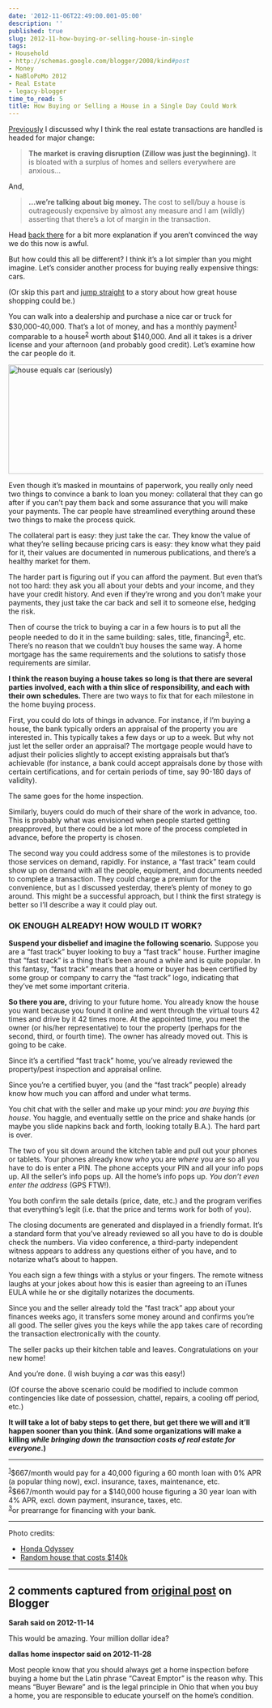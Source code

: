 ```yaml
---
date: '2012-11-06T22:49:00.001-05:00'
description: ''
published: true
slug: 2012-11-how-buying-or-selling-house-in-single
tags:
- Household
- http://schemas.google.com/blogger/2008/kind#post
- Money
- NaBloPoMo 2012
- Real Estate
- legacy-blogger
time_to_read: 5
title: How Buying or Selling a House in a Single Day Could Work
---
```


<p><a href="http://blog.wassupy.com/2012/11/death-by-thousand-paper-cuts-way-we-buy.html">Previously</a> I discussed why I think the real estate transactions are handled is headed for major change:</p>
<blockquote> 
<p><strong>The market is craving disruption (Zillow was just the beginning).</strong> It is bloated with a surplus of homes and sellers everywhere are anxious…</p>
</blockquote>
<p>And,</p>
<blockquote> 
<p><strong>…we’re talking about big money.</strong> The cost to sell/buy a house is outrageously expensive by almost any measure and I am (wildly) asserting that there’s a lot of margin in the transaction.</p>
</blockquote>
<p>Head <a href="http://blog.wassupy.com/2012/11/death-by-thousand-paper-cuts-way-we-buy.html">back there</a> for a bit more explanation if you aren’t convinced the way we do this now is awful.</p>
<p>But how could this all be different? I think it’s a lot simpler than you might imagine. Let’s consider another process for buying really expensive things: cars.</p>
<p>(Or skip this part and <a href="#enough-already">jump straight</a> to a story about how great house shopping could be.)</p>
<p>You can walk into a dealership and purchase a nice car or truck for $30,000-40,000. That’s a lot of money, and has a monthly payment<sup id="sup1-20121106"><a href="#foot1-20121106">1</a></sup> comparable to a house<sup id="sup2-20121106"><a href="#foot2-20121106">2</a></sup> worth about $140,000. And all it takes is a driver license and your afternoon (and probably good credit). Let’s examine how the car people do it.</p>
<p><img alt="house equals car (seriously)" border="0" height="216" src="http://lh5.ggpht.com/-Q7-no9wEYaw/UJnaYM-HCSI/AAAAAAAAFOU/8ut_hMGaSVw/house%252520equals%252520car.jpg" style="border-top: 0px; border-right: 0px; background-image: none; border-bottom: 0px; float: none; padding-top: 0px; padding-left: 0px; margin: 3px auto; border-left: 0px; display: block; padding-right: 0px;" title="house equals car (seriously)" width="680" /></p>
<p>Even though it’s masked in mountains of paperwork, you really only need two things to convince a bank to loan you money: collateral that they can go after if you can’t pay them back and some assurance that you will make your payments. The car people have streamlined everything around these two things to make the process quick.</p>
<p>The collateral part is easy: they just take the car. They know the value of what they’re selling because pricing cars is easy: they know what they paid for it, their values are documented in numerous publications, and there’s a healthy market for them. </p>
<p>The harder part is figuring out if you can afford the payment. But even that’s not too hard: they ask you all about your debts and your income, and they have your credit history. And even if they’re wrong and you don’t make your payments, they just take the car back and sell it to someone else, hedging the risk.</p>
<p>Then of course the trick to buying a car in a few hours is to put all the people needed to do it in the same building: sales, title, financing<sup id="sup3-20121106"><a href="#foot3-20121106">3</a></sup>, etc. There’s no reason that we couldn’t buy houses the same way. A home mortgage has the same requirements and the solutions to satisfy those requirements are similar. </p>
<p><strong>I think the reason buying a house takes so long is that there are several parties involved, each with a thin slice of responsibility, and each with their own schedules. </strong>There are two ways to fix that for each milestone in the home buying process.</p>
<p>First, you could do lots of things in advance. For instance, if I’m buying a house, the bank typically orders an appraisal of the property you are interested in. This typically takes a few days or up to a week. But why not just let the seller order an appraisal? The mortgage people would have to adjust their policies slightly to accept existing appraisals but that’s achievable (for instance, a bank could accept appraisals done by those with certain certifications, and for certain periods of time, say 90-180 days of validity).</p>
<p>The same goes for the home inspection.</p>
<p>Similarly, buyers could do much of their share of the work in advance, too. This is probably what was envisioned when people started getting preapproved, but there could be a lot more of the process completed in advance, before the property is chosen.</p>
<p>The second way you could address some of the milestones is to provide those services on demand, rapidly. For instance, a “fast track” team could show up on demand with all the people, equipment, and documents needed to complete a transaction. They could charge a premium for the convenience, but as I discussed yesterday, there’s plenty of money to go around. This might be a successful approach, but I think the first strategy is better so I’ll describe a way it could play out.</p>  <h3 id="enough-already">OK ENOUGH ALREADY! HOW WOULD IT WORK?</h3>
<p><strong>Suspend your disbelief and imagine the following scenario.</strong> Suppose you are a “fast track” buyer looking to buy a “fast track” house. Further imagine that “fast track” is a thing that’s been around a while and is quite popular. In this fantasy, “fast track” means that a home or buyer has been certified by some group or company to carry the “fast track” logo, indicating that they’ve met some important criteria.</p>
<p><strong>So there you are,</strong> driving to your future home. You already know the house you want because you found it online and went through the virtual tours 42 times and drive by it 42 times more. At the appointed time, you meet the owner (or his/her representative) to tour the property (perhaps for the second, third, or fourth time). The owner has already moved out. This is going to be cake.</p>
<p>Since it’s a certified “fast track” home, you’ve already reviewed the property/pest inspection and appraisal online. </p>
<p>Since you’re a certified buyer, you (and the “fast track” people) already know how much you can afford and under what terms.</p>
<p>You chit chat with the seller and make up your mind:<em> you are buying this house</em>. You haggle, and eventually settle on the price and shake hands (or maybe you slide napkins back and forth, looking totally B.A.). The hard part is over.</p>
<p>The two of you sit down around the kitchen table and pull out your phones or tablets. Your phones already know <em>who </em>you are <em>where</em> you are so all you have to do is enter a PIN. The phone accepts your PIN and all your info pops up. All the seller’s info pops up. All the home’s info pops up. <em>You don’t even enter the address </em>(GPS FTW!).</p>
<p>You both confirm the sale details (price, date, etc.) and the program verifies that everything’s legit (i.e. that the price and terms work for both of you). </p>
<p>The closing documents are generated and displayed in a friendly format. It’s a standard form that you’ve already reviewed so all you have to do is double check the numbers. Via video conference, a third-party independent witness appears to address any questions either of you have, and to notarize what’s about to happen.</p>
<p>You each sign a few things with a stylus or your fingers. The remote witness laughs at your jokes about how this is easier than agreeing to an iTunes EULA while he or she digitally notarizes the documents.</p>
<p>Since you and the seller already told the “fast track” app about your finances weeks ago, it transfers some money around and confirms you’re all good. The seller gives you the keys while the app takes care of recording the transaction electronically with the county. </p>
<p>The seller packs up their kitchen table and leaves. Congratulations on your new home!</p>
<p>And you’re done. (I wish buying a <em>car </em>was this easy!)</p>
<p>(Of course the above scenario could be modified to include common contingencies like date of possession, chattel, repairs, a cooling off period, etc.)</p>
<p><strong>It will take a lot of baby steps to get there, but get there we will and it’ll happen sooner than you think. (And some organizations will make a killing <em>while bringing down the transaction costs of real estate for everyone</em>.)</strong></p>  <hr />
<p><sup id="foot1-20121106"><a href="#sup1-20121106">1</a></sup>$667/month would pay for a 40,000 figuring a 60 month loan with 0% APR (a popular thing now), excl. insurance, taxes, maintenance, etc.     <br /><sup id="foot2-20121106"><a href="#sup2-20121106">2</a></sup>$667/month would pay for a $140,000 house figuring a 30 year loan with 4% APR, excl. down payment, insurance, taxes, etc.     <br /><sup id="foot3-20121106"><a href="#sup3-20121106">3</a></sup>or prearrange for financing with your bank. </p>    <hr />Photo credits:    <ul>   <li><a href="http://automobiles.honda.com/tools/build-price/trims.aspx?ModelID=&amp;ModelName=Odyssey&amp;ModelYear=2013">Honda Odyssey</a> </li>    <li><a href="http://www.zillow.com/homedetails/519-Fairchild-Ave-Kent-OH-44240/35156720_zpid/#1">Random house that costs $140k</a> </li> </ul>

---

## 2 comments captured from [original post](https://blog.wassupy.com/2012/11/how-buying-or-selling-house-in-single.html) on Blogger

**Sarah said on 2012-11-14**

This would be amazing.  Your million dollar idea?

**dallas home inspector said on 2012-11-28**

Most people know that you should always get a home inspection before buying a home but the Latin phrase “Caveat Emptor” is the reason why. This means “Buyer Beware” and is the legal principle in Ohio that when you buy a home, you are responsible to educate yourself on the home’s condition.

